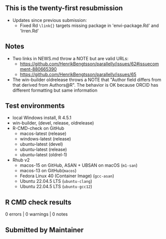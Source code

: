 ## This is the twenty-first resubmission

* Updates since previous submission:
  * Fixed Rd `\link{}` targets missing package in 'envi-package.Rd' and 'lrren.Rd'

## Notes
* Two links in NEWS.md throw a NOTE but are valid URLs:
  * <https://github.com/HenrikBengtsson/parallelly/issues/62#issuecomment-880665390>
  * <https://github.com/HenrikBengtsson/parallelly/issues/65>
* The win-builder oldrelease throws a NOTE that "Author field differs from that derived from Authors@R". The behavior is OK because ORCID has different formatting but same information

## Test environments
* local Windows install, R 4.5.1
* win-builder, (devel, release, oldrelease)
* R-CMD-check on GitHub
  * macos-latest (release)
  * windows-latest (release)
  * ubuntu-latest (devel)
  * ubuntu-latest (release)
  * ubuntu-latest (oldrel-1)
* Rhub v2
  * macos-15 on GitHub, ASAN + UBSAN on macOS (`m1-san`)
  * macos-13 on GitHub(`macos`)
  * Fedora Linux 40 (Container Image) (`gcc-asan`)
  * Ubuntu 22.04.5 LTS (`ubuntu-clang`)
  * Ubuntu 22.04.5 LTS (`ubuntu-gcc12`)

## R CMD check results
0 errors | 0 warnings | 0 notes

## Submitted by Maintainer
